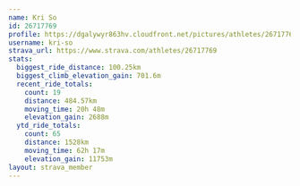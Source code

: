 ```yaml
---
name: Kri So
id: 26717769
profile: https://dgalywyr863hv.cloudfront.net/pictures/athletes/26717769/7761026/13/large.jpg
username: kri-so
strava_url: https://www.strava.com/athletes/26717769
stats:
  biggest_ride_distance: 100.25km
  biggest_climb_elevation_gain: 701.6m
  recent_ride_totals:
    count: 19
    distance: 484.57km
    moving_time: 20h 48m
    elevation_gain: 2688m
  ytd_ride_totals:
    count: 65
    distance: 1528km
    moving_time: 62h 17m
    elevation_gain: 11753m
layout: strava_member
--- 
```

